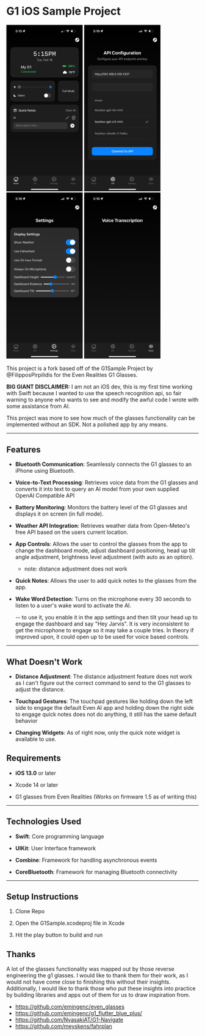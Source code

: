 # G1 iOS Sample Project



<p float="left">
  <img src="https://github.com/callbacked/g1-sample/blob/main/screenshots/IMG_0979.PNG?raw=true" width="200" />
  <img src="https://github.com/callbacked/g1-sample/blob/main/screenshots/IMG_0983.PNG?raw=true" width="200" /> 
  <img src="https://github.com/callbacked/g1-sample/blob/main/screenshots/IMG_0984.PNG?raw=true" width="200" />
  <img src="https://github.com/callbacked/g1-sample/blob/main/screenshots/IMG_0985.PNG?raw=true" width="200" />
</p>

This project is a fork based off of the G1Sample Project by @FilipposPirpilidis for the Even Realities G1 Glasses.


**BIG GIANT DISCLAIMER:** I am not an iOS dev, this is my first time working with Swift because I wanted to use the speech recognition api, so fair warning to anyone who wants to see and modify the awful code I wrote with some assistance from AI. 

This project was more to see how much of the glasses functionality can be implemented without an SDK. Not a polished app by any means.

  

---

  

## Features

  

-  **Bluetooth Communication**: Seamlessly connects the G1 glasses to an iPhone using Bluetooth.

-  **Voice-to-Text Processing**: Retrieves voice data from the G1 glasses and converts it into text to query an AI model from your own supplied OpenAI Compatible API

-  **Battery Monitoring**: Monitors the battery level of the G1 glasses and displays it on screen (in full mode).

-  **Weather API Integration**: Retrieves weather data from Open-Meteo's free API based on the users current location.

-  **App Controls**: Allows the user to control the glasses from the app to change the dashboard mode, adjust dashboard positioning, head up tilt angle adjustment, brightness level adjustment (with auto as an option).
	- note: distance adjustment does not work 

-  **Quick Notes**: Allows the user to add quick notes to the glasses from the app.

-  **Wake Word Detection**: Turns on the microphone every 30 seconds to listen to a user's wake word to activate the AI.

	-- to use it, you enable it in the app settings and then tilt your head up to engage the dashboard and say "Hey Jarvis". It is very inconsistent to get the microphone to engage so it may take a couple tries. In theory if improved upon, it could open up to be used for voice based controls.

  
  

---

## What Doesn't Work

-  **Distance Adjustment**: The distance adjustment feature does not work as I can't figure out the correct command to send to the G1 glasses to adjust the distance.

- **Touchpad Gestures**: The touchpad gestures like holding down the left side to engage the default Even AI app and holding down the right side to engage quick notes does not do anything, it still has the same default behavior

- **Changing Widgets**: As of right now, only the quick note widget is available to use.


## Requirements

  

-  **iOS 13.0** or later

- Xcode 14 or later

- G1 glasses from Even Realities (Works on firmware 1.5 as of writing this)

  

---

  

## Technologies Used

  

-  **Swift**: Core programming language

-  **UIKit**: User Interface framework

-  **Combine**: Framework for handling asynchronous events

-  **CoreBluetooth**: Framework for managing Bluetooth connectivity

  

---

  

## Setup Instructions

1. Clone Repo

2. Open the G1Sample.xcodeproj file in Xcode

3. Hit the play button to build and run

## Thanks
A lot of the glasses functionality was mapped out by those reverse engineering the g1 glasses. I would like to thank them for their work, as I would not have come close to finishing this without
their insights. Additionally, I would like to thank those who put these insights into practice by building libraries and apps out of them for us to draw inspiration from.

 - https://github.com/emingenc/even_glasses
 - https://github.com/emingenc/g1_flutter_blue_plus/
 - https://github.com/NyasakiAT/G1-Navigate
 - https://github.com/meyskens/fahrplan